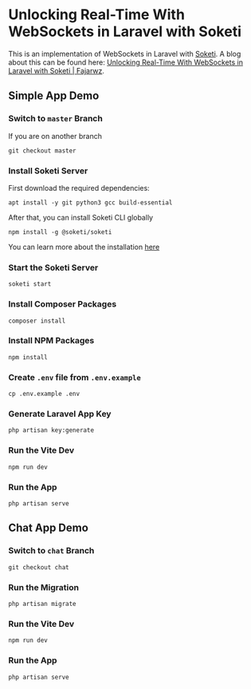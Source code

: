 # Unlocking Real-Time With WebSockets in Laravel with Soketi
This is an implementation of WebSockets in Laravel with [Soketi](https://soketi.app/). A blog about this can be found here: [Unlocking Real-Time With WebSockets in Laravel with Soketi | Fajarwz](https://fajarwz.com/blog/unlocking-real-time-with-websockets-in-laravel-with-soketi/).
## Simple App Demo
### Switch to `master` Branch
If you are on another branch
```
git checkout master
```
### Install Soketi Server
First download the required dependencies:
```
apt install -y git python3 gcc build-essential
```
After that, you can install Soketi CLI globally
```
npm install -g @soketi/soketi
```
You can learn more about the installation [here](https://docs.soketi.app/getting-started/installation)
### Start the Soketi Server
```
soketi start
```
### Install Composer Packages 
```
composer install
```
### Install NPM Packages 
```
npm install
```
### Create `.env` file from `.env.example`
```
cp .env.example .env
```
### Generate Laravel App Key
```
php artisan key:generate
```
### Run the Vite Dev
```
npm run dev
```
### Run the App
```
php artisan serve
```
## Chat App Demo
### Switch to `chat` Branch
```
git checkout chat
```
### Run the Migration
```
php artisan migrate
```
### Run the Vite Dev
```
npm run dev
```
### Run the App
```
php artisan serve
```
